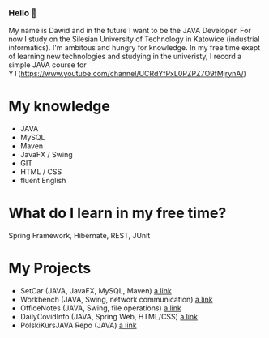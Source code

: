 ### Hello 👋
My name is Dawid and in the future I want to be the JAVA Developer. For now I study on the Silesian University of Technology in Katowice (industrial informatics). I'm ambitous and hungry for knowledge. In my free time exept of learning new technologies and studying in the univeristy, I record a simple JAVA course for YT(https://www.youtube.com/channel/UCRdYfPxL0PZPZ7O9fMjrynA/)

# My knowledge
- JAVA
- MySQL
- Maven
- JavaFX / Swing
- GIT
- HTML / CSS
- fluent English


# What do I learn in my free time?
Spring Framework, Hibernate, REST, JUnit

# My Projects
* SetCar (JAVA, JavaFX, MySQL, Maven) [a link](https://github.com/longdavid2k17/setcar)
* Workbench (JAVA, Swing, network communication) [a link](https://https://github.com/longdavid2k17/workbench)
* OfficeNotes (JAVA, Swing, file operations) [a link](https://github.com/longdavid2k17/officenotes)
* DailyCovidInfo (JAVA, Spring Web, HTML/CSS) [a link](https://github.com/longdavid2k17/DailyCovidInfo)
* PolskiKursJAVA Repo (JAVA) [a link](https://github.com/longdavid2k17/PolskiKursJAVA)

<!--
**longdavid2k17/longdavid2k17** is a ✨ _special_ ✨ repository because its `README.md` (this file) appears on your GitHub profile.

Here are some ideas to get you started:

- 🔭 I’m currently working on ...
- 🌱 I’m currently learning ...
- 👯 I’m looking to collaborate on ...
- 🤔 I’m looking for help with ...
- 💬 Ask me about ...
- 📫 How to reach me: ...
- 😄 Pronouns: ...
- ⚡ Fun fact: ...
-->
